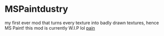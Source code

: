 # MSPaintdustry
my first ever mod that turns every texture into badly drawn textures, hence MS Paint!
this mod is currently W.I.P lol [pain](https://user-images.githubusercontent.com/86703851/123905689-00b6b980-d99d-11eb-9f6b-bec07642f7b2.png)

